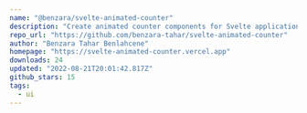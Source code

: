 ```yaml
---
name: "@benzara/svelte-animated-counter"
description: "Create animated counter components for Svelte applications."
repo_url: "https://github.com/benzara-tahar/svelte-animated-counter"
author: "Benzara Tahar Benlahcene"
homepage: "https://svelte-animated-counter.vercel.app"
downloads: 24
updated: "2022-08-21T20:01:42.817Z"
github_stars: 15
tags: 
  - ui
---
```

